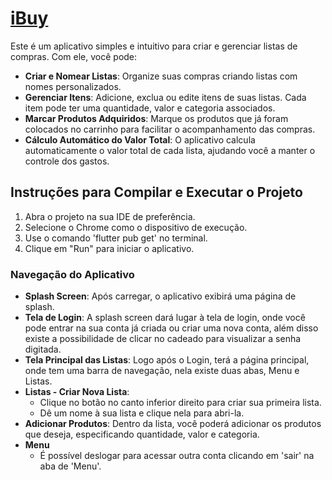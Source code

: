 # [iBuy](https://ibuy-bym.web.app/)


Este é um aplicativo simples e intuitivo para criar e gerenciar listas de compras. Com ele, você pode:

- **Criar e Nomear Listas**: Organize suas compras criando listas com nomes personalizados.
- **Gerenciar Itens**: Adicione, exclua ou edite itens de suas listas. Cada item pode ter uma quantidade, valor e categoria associados.
- **Marcar Produtos Adquiridos**: Marque os produtos que já foram colocados no carrinho para facilitar o acompanhamento das compras.
- **Cálculo Automático do Valor Total**: O aplicativo calcula automaticamente o valor total de cada lista, ajudando você a manter o controle dos gastos.

## Instruções para Compilar e Executar o Projeto

1. Abra o projeto na sua IDE de preferência.
2. Selecione o Chrome como o dispositivo de execução.
3. Use o comando 'flutter pub get' no terminal.
4. Clique em "Run" para iniciar o aplicativo.

### Navegação do Aplicativo

- **Splash Screen**: Após carregar, o aplicativo exibirá uma página de splash.
- **Tela de Login**: A splash screen dará lugar à tela de login, onde você pode entrar na sua conta já criada ou criar uma nova conta, além disso existe a possibilidade de clicar no cadeado para visualizar a senha digitada.
- **Tela Principal das Listas**: Logo após o Login, terá a página principal, onde tem uma barra de navegação, nela existe duas abas, Menu e Listas.
- **Listas - Criar Nova Lista**:
  - Clique no botão no canto inferior direito para criar sua primeira lista.
  - Dê um nome à sua lista e clique nela para abri-la.
- **Adicionar Produtos**: Dentro da lista, você poderá adicionar os produtos que deseja, especificando quantidade, valor e categoria.
- **Menu**
  - É possível deslogar para acessar outra conta clicando em 'sair' na aba de 'Menu'.     

